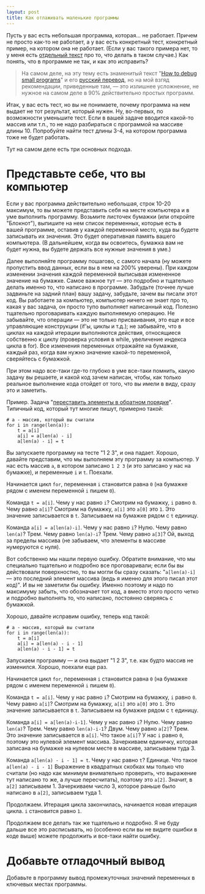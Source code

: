 ```yaml
---
layout: post
title: Как отлаживать маленькие программы
---
```


Пусть у вас есть небольшая программа, которая... не работает. Причем не просто как-то не работает, а у вас есть конкретный тест, 
конкретный пример, на котором она не работает. (Если у вас такого примера нет, то у меня есть 
[отдельный текст](https://github.com/petr-kalinin/progtexts/releases/download/v2014.11.01/06_testing.pdf) 
про то, что делать в таком случае.) Как понять, что в программе не так, и как это исправить?

> На самом деле, на эту тему есть знаменитый текст 
> "[How to debug small programs](https://ericlippert.com/2014/03/05/how-to-debug-small-programs/)"
> и его [русский перевод](https://habrahabr.ru/post/339038/), но на мой взгяд
> рекомендации, приведенные там, — это излишнее усложнение, не нужное на самом деле в 90% действительно простых программ.

Итак, у вас есть тест, но вы не понимаете, почему программа на нем выдает не тот результат,
который нужен. Ну, во-первых, по возможности уменьшите тест. Если в вашей задаче вводится какой-то массив или т.п., 
то не надо разбираться с программой на массиве длины 10. Попробуйте найти тест длины 3-4, на котором программа тоже не будет работать.

Тут на самом деле есть три основных подхода.

# Представьте себе, что вы компьютер

Если у вас программа действительно небольшая, строк 10-20 максимум, то вы можете представить себя на месте компьютера 
и в уме выполнить программу. Возьмите листочек бумажки (или откройте "Блокнот"), выпишите на нем список переменных, 
которые есть в вашей программе, оставив у каждой переменной место, куда вы будете записывать их значения. 
Это будет оперативная память вашего компьютера. (В дальнейшем, когда вы освоитесь, бумажка вам не будет нужна,
вы будете держать все нужные значения в уме.)

Далее выполняйте программу пошагово, с самого начала (ну можете пропустить ввод данных, если вы в нем на 200% уверены). 
При каждом изменении значения каждой переменной выписывая измененное значение на бумажке.
Самое важное тут — это подробно и тщательно делать именно то, что написано в программе. Забудьте (точнее лучше задвиньте на задний план)
вашу задачу, забудьте, зачем вы писали этот код. Вы работаете за компьютер, компьютер ничего не знает про то,
какая у вас задача, он просто тупо выполняет написанный код. Полезно тщательно проговаривать каждую выполняемую операцию. 
Не забывайте, что операции — это не только присваивания, это еще и все управляющие конструкции (if'ы, циклы и т.д.); 
не забывайте, что в циклах на каждой итерации выполняются действия, относящиеся собственно к циклу
(проверка условия в while, увеличение индекса цикла в for). Все изменения переменных отражайте на бумажке,
каждый раз, когда вам нужно значение какой-то переменной, сверяйтесь с бумажкой.

При этом надо все-таки где-то глубоко в уме все-таки помнить, какую задачу вы решаете, и какой код зачем написан,
чтобы, как только реальное выполнение кода отойдет от того, что вы имели в виду, сразу это и заметить.

Пример. Задача "[переставить элементы в обратном порядке](https://algoprog.ru/material/p69)". 
Типичный код, который тут многие пишут, примерно такой:

    # a - массив, который вы считали
    for i in range(len(a)):
        t = a[i]
        a[i] = a[len(a) - i]
        a[len(a) - i] = t
        
Вы запускаете программу на тесте "1 2 3", и она падает. Хорошо, давайте представим, что мы выполняем эту программу за компьютер. 
У нас есть массив `a`, в котором записано `1 2 3` (и это записано у нас на бумажке), и переменные `i` и `t`. Поехали.

Начинается цикл `for`, переменная `i` становится равна `0` (на бумажке рядом с именем переменной `i` пишем `0`). 

Команда `t = a[i]`. Чему у нас равно `i`? Смотрим на бумажку, `i` равно `0`. Чему равно `a[i]`? Смотрим на бумажку, 
`a[i]` это `a[0]` это `1`. Это значение записывается в `t`. Записываем на бумажке рядом с `t` единицу.

Команда `a[i] = a[len(a)-i]`. Чему у нас равно `i`? Нулю. Чему равно `len(a)`? Трем. Чему равно `len(a)-i`? Трем. Чему равно `a[3]`? 
Ой, выход за пределы массива (не забываем, что элементы в массиве нумеруются с нуля).

Вот собственно мы нашли первую ошибку. Обратите внимание, что мы специально тщательно и подробно все проговаривали; 
если бы вы действовали поверхностно, то вы могли бы сразу сказать: "`a[len(a)-i]` — это последний элемент массива
(ведь я именно для этого писал этот код)". И вы не заметили бы ошибку. Именно поэтому и надо по максимуму забыть,
что обозначает тот код, а вместо этого просто четко и подробно выполнять то, что написано, постоянно сверяясь с бумажкой.

Хорошо, давайте исправим ошибку, теперь код такой:

    # a - массив, который вы считали
    for i in range(len(a)):
        t = a[i]
        a[i] = a[len(a) - i - 1]
        a[len(a) - i - 1] = t

Запускаем программу — и она выдает "1 2 3", т.е. как будто массив не изменился. Хорошо, поехали еще раз.

Начинается цикл `for`, переменная `i` становится равна `0` (на бумажке рядом с именем переменной `i` пишем `0`). 

Команда `t = a[i]`. Чему у нас равно `i`? Смотрим на бумажку, `i` равно `0`. Чему равно `a[i]`? Смотрим на бумажку, 
`a[i]` это `a[0]` это `1`. Это значение записывается в `t`. Записываем на бумажке рядом с `t` единицу.

Команда `a[i] = a[len(a)-i-1]`. Чему у нас равно `i`? Нулю. Чему равно `len(a)`? Трем. Чему равно `len(a)-i-1`? Двум. Чему равно `a[2]`? 
Трем. Это значение записывается в `a[i]`. Что такое `a[i]`? У нас `i` равно `0`, поэтому это нулевой элемент массива. 
Зачеркиваем единичку, которая записана на бумажке на нулевом месте в массиве, записываем туда 3.

Команда `a[len(a) - i - 1] = t`. Чему у нас равно `t`? Единице. Что такое `a[len(a) - i - 1]` Выражение в квадратных скобках мы 
только что считали (но надо как минимум внимательно проверить, что выражение тут написано то же, а лучше пересчитать), 
поэтому это `a[2]`. Значит, в `a[2]` записываем 1. Зачеркиваем число 3, которое раньше было написано в `a[2]`, записываем туда 1.

Продолжаем. Итерация цикла закончилась, начинается новая итерация цикла. `i` становится равно `1`.

Продолжаем все делать так же тщательно и подробно. Я не буду дальше все это расписывать, но (особенно если вы не видите ошибки
в коде выше) можете продолжить и все-таки найти ошибку.

# Добавьте отладочный вывод

Добавьте в программу вывод промежуточных значений переменных в ключевых местах программы.
